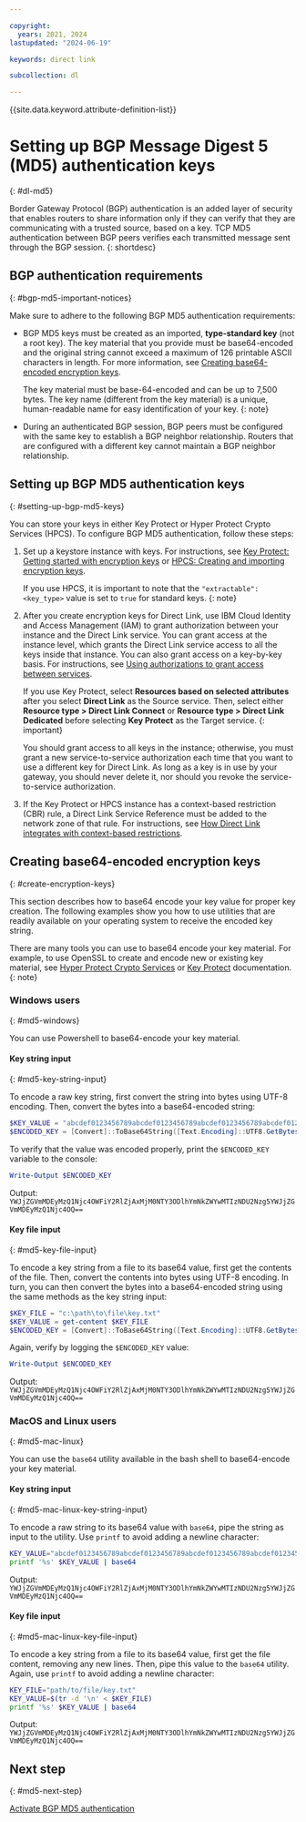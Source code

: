 ```yaml
---

copyright:
  years: 2021, 2024
lastupdated: "2024-06-19"

keywords: direct link

subcollection: dl

---
```


{{site.data.keyword.attribute-definition-list}}

# Setting up BGP Message Digest 5 (MD5) authentication keys
{: #dl-md5}

Border Gateway Protocol (BGP) authentication is an added layer of security that enables routers to share information only if they can verify that they are communicating with a trusted source, based on a key. TCP MD5 authentication between BGP peers verifies each transmitted message sent through the BGP session.
{: shortdesc}

## BGP authentication requirements
{: #bgp-md5-important-notices}

Make sure to adhere to the following BGP MD5 authentication requirements:

 * BGP MD5 keys must be created as an imported, **type-standard key** (not a root key). The key material that you provide must be base64-encoded and the original string cannot exceed a maximum of 126 printable ASCII characters in length. For more information, see [Creating base64-encoded encryption keys](/docs/dl?topic=dl-dl-md5#create-encryption-keys).

   The key material must be base-64-encoded and can be up to 7,500 bytes. The key name (different from the key material) is a unique, human-readable name for easy identification of your key.
   {: note}

 * During an authenticated BGP session, BGP peers must be configured with the same key to establish a BGP neighbor relationship. Routers that are configured with a different key cannot maintain a BGP neighbor relationship.

## Setting up BGP MD5 authentication keys
{: #setting-up-bgp-md5-keys}

You can store your keys in either Key Protect or Hyper Protect Crypto Services (HPCS). To configure BGP MD5 authentication, follow these steps:

1. Set up a keystore instance with keys. For instructions, see [Key Protect: Getting started with encryption keys](/docs/key-protect?topic=key-protect-getting-started-tutorial) or [HPCS: Creating and importing encryption keys](/docs/hs-crypto?topic=hs-crypto-tutorial-import-keys).

   If you use HPCS, it is important to note that the `"extractable": <key_type>` value is set to `true` for standard keys.
   {: note}

1. After you create encryption keys for Direct Link, use IBM Cloud Identity and Access Management (IAM) to grant authorization between your instance and the Direct Link service. You can grant access at the instance level, which grants the Direct Link service access to all the keys inside that instance. You can also grant access on a key-by-key basis. For instructions, see [Using authorizations to grant access between services](/docs/account?topic=account-serviceauth).

   If you use Key Protect, select **Resources based on selected attributes** after you select **Direct Link** as the Source service. Then, select either **Resource type > Direct Link Connect** or **Resource type > Direct Link Dedicated** before selecting **Key Protect** as the Target service.
   {: important}

   You should grant access to all keys in the instance; otherwise, you must grant a new service-to-service authorization each time that you want to use a different key for Direct Link. As long as a key is in use by your gateway, you should never delete it, nor should you revoke the service-to-service authorization.

1. If the Key Protect or HPCS instance has a context-based restriction (CBR) rule, a Direct Link Service Reference must be added to the network zone of that rule. For instructions, see [How Direct Link integrates with context-based restrictions](/docs/dl?topic=dl-cbr&interface=cli#cbr-overview).

## Creating base64-encoded encryption keys
{: #create-encryption-keys}

This section describes how to base64 encode your key value for proper key creation. The following examples show you how to use utilities that are readily available on your operating system to receive the encoded key string.

   There are many tools you can use to base64 encode your key material. For example, to use OpenSSL to create and encode new or existing key material, see [Hyper Protect Crypto Services](/docs/hs-crypto?topic=hs-crypto-import-standard-keys#encode-key-material-standard-key) or [Key Protect](/docs/key-protect?topic=key-protect-import-standard-keys#how-to-encode-standard-key-material) documentation.
   {: note}

### Windows users
{: #md5-windows}

You can use Powershell to base64-encode your key material.

#### Key string input
{: #md5-key-string-input}

To encode a raw key string, first convert the string into bytes using UTF-8 encoding. Then, convert the bytes into a base64-encoded string:

```powershell
$KEY_VALUE = "abcdef0123456789abcdef0123456789abcdef0123456789abcdef0123456789"
$ENCODED_KEY = [Convert]::ToBase64String([Text.Encoding]::UTF8.GetBytes($KEY_VALUE))
```

To verify that the value was encoded properly, print the `$ENCODED_KEY` variable to the console:

```powershell
Write-Output $ENCODED_KEY
```

Output: `YWJjZGVmMDEyMzQ1Njc4OWFiY2RlZjAxMjM0NTY3ODlhYmNkZWYwMTIzNDU2Nzg5YWJjZGVmMDEyMzQ1Njc4OQ==`

#### Key file input
{: #md5-key-file-input}

To encode a key string from a file to its base64 value, first get the contents of the file. Then, convert the contents into bytes using UTF-8 encoding. In turn, you can then convert the bytes into a base64-encoded string using the same methods as the key string input:

```powershell
$KEY_FILE = "c:\path\to\file\key.txt"
$KEY_VALUE = get-content $KEY_FILE
$ENCODED_KEY = [Convert]::ToBase64String([Text.Encoding]::UTF8.GetBytes($KEY_VALUE))
```

Again, verify by logging the `$ENCODED_KEY` value:

```powershell
Write-Output $ENCODED_KEY
```

Output: `YWJjZGVmMDEyMzQ1Njc4OWFiY2RlZjAxMjM0NTY3ODlhYmNkZWYwMTIzNDU2Nzg5YWJjZGVmMDEyMzQ1Njc4OQ==`

### MacOS and Linux users
{: #md5-mac-linux}

You can use the `base64` utility available in the bash shell to base64-encode your key material.

#### Key string input
{: #md5-mac-linux-key-string-input}

To encode a raw string to its base64 value with `base64`, pipe the string as input to the utility. Use `printf` to avoid adding a newline character:

```bash
KEY_VALUE="abcdef0123456789abcdef0123456789abcdef0123456789abcdef0123456789"
printf '%s' $KEY_VALUE | base64
```

Output: `YWJjZGVmMDEyMzQ1Njc4OWFiY2RlZjAxMjM0NTY3ODlhYmNkZWYwMTIzNDU2Nzg5YWJjZGVmMDEyMzQ1Njc4OQ==`

#### Key file input
{: #md5-mac-linux-key-file-input}

To encode a key string from a file to its base64 value, first get the file content, removing any new lines. Then, pipe this value to the `base64` utility. Again, use `printf` to avoid adding a newline character:

```bash
KEY_FILE="path/to/file/key.txt"
KEY_VALUE=$(tr -d '\n' < $KEY_FILE)
printf '%s' $KEY_VALUE | base64
```

Output: `YWJjZGVmMDEyMzQ1Njc4OWFiY2RlZjAxMjM0NTY3ODlhYmNkZWYwMTIzNDU2Nzg5YWJjZGVmMDEyMzQ1Njc4OQ==`

## Next step
{: #md5-next-step}

[Activate BGP MD5 authentication](/docs/dl?topic=dl-enable-disable-md5#dl-enable-md5)
